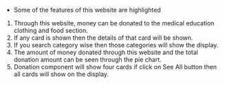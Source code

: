 * Some of the features of this website are highlighted
1. Through this website, money can be donated to the medical education clothing and food section.
2. If any card is shown then the details of that card will be shown.
3. If you search category wise then those categories will show the display.
4. The amount of money donated through this website and the total donation amount can be seen through the pie chart.
5. Donation component will show four cards if click on See All button then all cards will show on the display.